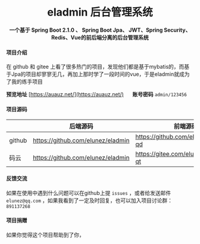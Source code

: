 <h1 style="text-align: center">eladmin 后台管理系统</h1>
<p align="center"><b>一个基于 Spring Boot 2.1.0 、 Spring Boot Jpa、 JWT、Spring Security、Redis、Vue的前后端分离的后台管理系统</b></p>

#### 项目介绍

在 github 和 gitee 上看了很多热门的项目，发现他们都是基于mybatis的，而基于Jpa的项目却寥寥无几，再加上那时学了一段时间的vue，于是eladmin就成为了我的练手项目

**预览地址** [https://auauz.net/](https://auauz.net/)
&nbsp;&nbsp;&nbsp;&nbsp;
 **账号密码**  ````admin/123456````

#### 项目源码
|     |   后端源码  |   前端源码  |
|---  |--- | --- |
|  github   |  https://github.com/elunez/eladmin   |  https://github.com/elunez/eladmin-qd   |
|  码云   |  https://github.com/elunez/eladmin   |  https://gitee.com/elunez/eladmin-qt   |

#### 反馈交流
如果在使用中遇到什么问题可以在github上提 ````issues```` ，或者给发送邮件 ````elunez@qq.com```` ，如果我看到了一定及时回复，也可以加入项目讨论群： ```891137268```

#### 项目捐赠
如果你觉得这个项目帮助到了你，